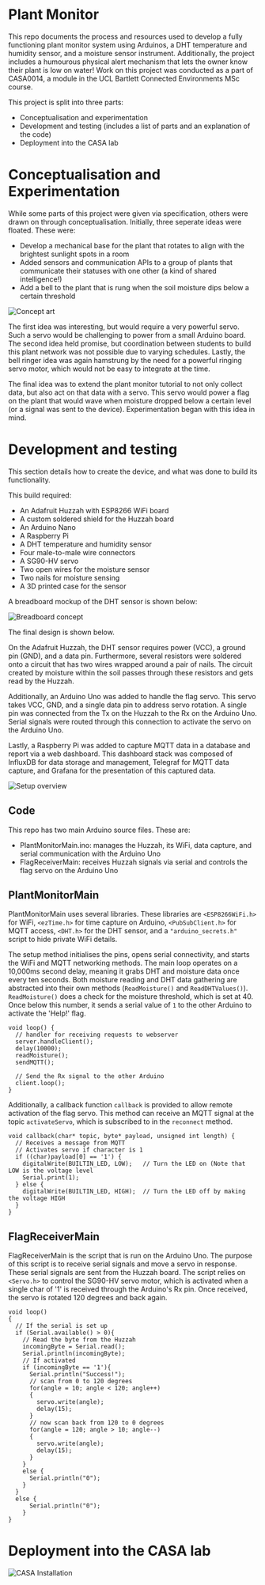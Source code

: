# Plant Monitor
This repo documents the process and resources used to develop a fully functioning plant monitor system using Arduinos, a DHT temperature and humidity sensor, and a moisture sensor instrument. Additionally, the project includes a humourous physical alert mechanism that lets the owner know their plant is low on water! Work on this project was conducted as a part of CASA0014, a module in the UCL Bartlett Connected Environments MSc course.

This project is split into three parts:
- Conceptualisation and experimentation
- Development and testing (includes a list of parts and an explanation of the code)
- Deployment into the CASA lab

# Conceptualisation and Experimentation
While some parts of this project were given via specification, others were drawn on through conceptualisation. Initially, three seperate ideas were floated. These were:
- Develop a mechanical base for the plant that rotates to align with the brightest sunlight spots in a room
- Added sensors and communication APIs to a group of plants that communicate their statuses with one other (a kind of shared intelligence!)
- Add a bell to the plant that is rung when the soil moisture dips below a certain threshold

![Concept art](https://github.com/jackshiels/PlantMonitor/blob/main/Images/sketches_composite.jpeg?raw=true)

The first idea was interesting, but would require a very powerful servo. Such a servo would be challenging to power from a small Arduino board. The second idea held promise, but coordination between students to build this plant network was not possible due to varying schedules. Lastly, the bell ringer idea was again hamstrung by the need for a powerful ringing servo motor, which would not be easy to integrate at the time.

The final idea was to extend the plant monitor tutorial to not only collect data, but also act on that data with a servo. This servo would power a flag on the plant that would wave when moisture dropped below a certain level (or a signal was sent to the device). Experimentation began with this idea in mind.

# Development and testing
This section details how to create the device, and what was done to build its functionality.

This build required:
- An Adafruit Huzzah with ESP8266 WiFi board
- A custom soldered shield for the Huzzah board
- An Arduino Nano
- A Raspberry Pi
- A DHT temperature and humidity sensor
- Four male-to-male wire connectors
- A SG90-HV servo
- Two open wires for the moisture sensor
- Two nails for moisture sensing
- A 3D printed case for the sensor

A breadboard mockup of the DHT sensor is shown below:

![Breadboard concept](https://github.com/jackshiels/PlantMonitor/blob/main/Images/sensor_breadboard.jpeg?raw=true)

The final design is shown below. 

On the Adafruit Huzzah, the DHT sensor requires power (VCC), a ground pin (GND), and a data pin. Furthermore, several resistors were soldered onto a circuit that has two wires wrapped around a pair of nails. The circuit created by moisture within the soil passes through these resistors and gets read by the Huzzah.

Additionally, an Arduino Uno was added to handle the flag servo. This servo takes VCC, GND, and a single data pin to address servo rotation. A single pin was connected from the Tx on the Huzzah to the Rx on the Arduino Uno. Serial signals were routed through this connection to activate the servo on the Arduino Uno.

Lastly, a Raspberry Pi was added to capture MQTT data in a database and report via a web dashboard. This dashboard stack was composed of InfluxDB for data storage and management, Telegraf for MQTT data capture, and Grafana for the presentation of this captured data.

![Setup overview](https://github.com/jackshiels/PlantMonitor/blob/main/Images/final_setup.jpeg?raw=true)

## Code

This repo has two main Arduino source files. These are:
- PlantMonitorMain.ino: manages the Huzzah, its WiFi, data capture, and serial communication with the Arduino Uno
- FlagReceiverMain: receives Huzzah signals via serial and controls the flag servo on the Arduino Uno

## PlantMonitorMain

PlantMonitorMain uses several libraries. These libraries are `<ESP8266WiFi.h>` for WiFi, `<ezTime.h>` for time capture on Arduino, `<PubSubClient.h>` for MQTT access, `<DHT.h>` for the DHT sensor, and a `"arduino_secrets.h"` script to hide private WiFi details. 

The setup method initialises the pins, opens serial connectivity, and starts the WiFi and MQTT networking methods. The main loop operates on a 10,000ms second delay, meaning it grabs DHT and moisture data once every ten seconds. Both moisture reading and DHT data gathering are abstracted into their own methods (`ReadMoisture()` and `ReadDHTValues()`). `ReadMoisture()` does a check for the moisture threshold, which is set at 40. Once below this number, it sends a serial value of `1` to the other Arduino to activate the 'Help!' flag.

```
void loop() {
  // handler for receiving requests to webserver
  server.handleClient();
  delay(10000);
  readMoisture();
  sendMQTT();

  // Send the Rx signal to the other Arduino
  client.loop();
}
```
Additionally, a callback function `callback` is provided to allow remote activation of the flag servo. This method can receive an MQTT signal at the topic `activateServo`, which is subscribed to in the `reconnect` method.

```
void callback(char* topic, byte* payload, unsigned int length) {
  // Receives a message from MQTT
  // Activates servo if character is 1
  if ((char)payload[0] == '1') {
    digitalWrite(BUILTIN_LED, LOW);   // Turn the LED on (Note that LOW is the voltage level
    Serial.print(1);
  } else {
    digitalWrite(BUILTIN_LED, HIGH);  // Turn the LED off by making the voltage HIGH
  }
}
```

## FlagReceiverMain

FlagReceiverMain is the script that is run on the Arduino Uno. The purpose of this script is to receive serial signals and move a servo in response. These serial signals are sent from the Huzzah board. The script relies on `<Servo.h>` to control the SG90-HV servo motor, which is activated when a single char of '1' is received through the Arduino's Rx pin. Once received, the servo is rotated 120 degrees and back again.

```
void loop() 
{ 
  // If the serial is set up
  if (Serial.available() > 0){
    // Read the byte from the Huzzah
    incomingByte = Serial.read();
    Serial.println(incomingByte);
    // If activated
    if (incomingByte == '1'){
      Serial.println("Success!");
      // scan from 0 to 120 degrees
      for(angle = 10; angle < 120; angle++)  
      {                                  
        servo.write(angle);               
        delay(15);                   
      } 
      // now scan back from 120 to 0 degrees
      for(angle = 120; angle > 10; angle--)    
      {                                
        servo.write(angle);           
        delay(15);       
      } 
    }
    else {
      Serial.println("0");
    }
  }
  else {
      Serial.println("0");
    }
}
```
# Deployment into the CASA lab

![CASA Installation](https://github.com/jackshiels/PlantMonitor/blob/main/Images/final_installation.jpeg?raw=true)
